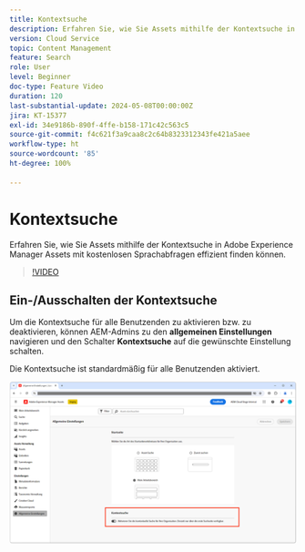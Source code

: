 ```yaml
---
title: Kontextsuche
description: Erfahren Sie, wie Sie Assets mithilfe der Kontextsuche in AEM Assets mit kostenlosen Sprachabfragen effizient finden können.
version: Cloud Service
topic: Content Management
feature: Search
role: User
level: Beginner
doc-type: Feature Video
duration: 120
last-substantial-update: 2024-05-08T00:00:00Z
jira: KT-15377
exl-id: 34e9186b-890f-4ffe-b158-171c42c563c5
source-git-commit: f4c621f3a9caa8c2c64b8323312343fe421a5aee
workflow-type: ht
source-wordcount: '85'
ht-degree: 100%

---
```


# Kontextsuche

Erfahren Sie, wie Sie Assets mithilfe der Kontextsuche in Adobe Experience Manager Assets mit kostenlosen Sprachabfragen effizient finden können.

>[!VIDEO](https://video.tv.adobe.com/v/3428667/?learn=on)

## Ein-/Ausschalten der Kontextsuche

Um die Kontextsuche für alle Benutzenden zu aktivieren bzw. zu deaktivieren, können AEM-Admins zu den __allgemeinen Einstellungen__ navigieren und den Schalter __Kontextsuche__ auf die gewünschte Einstellung schalten.

Die Kontextsuche ist standardmäßig für alle Benutzenden aktiviert.

![Aktivieren der Kontextsuche](./assets/contextual-search/enable-contextual-search.png)